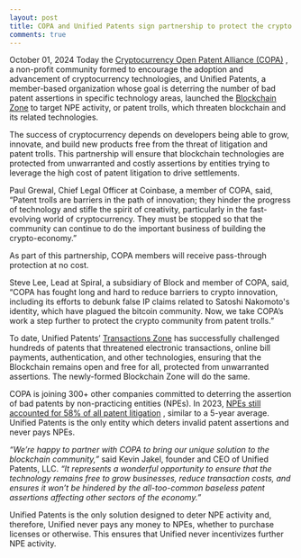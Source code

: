 ```yaml
---
layout: post
title: COPA and Unified Patents sign partnership to protect the crypto community from patent trolls 
comments: true
---
```



October 01, 2024
Today the <a href="https://www.opencrypto.org/" target="_blank">Cryptocurrency Open Patent Alliance (COPA)</a> , a non-profit community formed to encourage the adoption and advancement of cryptocurrency technologies, and Unified Patents, a member-based organization whose goal is deterring the number of bad patent assertions in specific technology areas, launched the <a href="https://www.unifiedpatents.com/npe#blockchain" target="_blank">Blockchain Zone</a>  to target NPE activity, or patent trolls, which threaten blockchain and its related technologies.

The success of cryptocurrency depends on developers being able to grow, innovate, and build new products free from the threat of litigation and patent trolls. This partnership will ensure that blockchain technologies are protected from unwarranted and costly assertions by entities trying to leverage the high cost of patent litigation to drive settlements. 

Paul Grewal, Chief Legal Officer at Coinbase, a member of COPA, said, “Patent trolls are barriers in the path of innovation; they hinder the progress of technology and stifle the spirit of creativity, particularly in the fast-evolving world of cryptocurrency. They must be stopped so that the community can continue to do the important business of building the crypto-economy.” 

As part of this partnership, COPA members will receive pass-through protection at no cost. 

Steve Lee, Lead at Spiral, a subsidiary of Block and member of COPA, said, “COPA has fought long and hard to reduce barriers to crypto innovation, including its efforts to debunk false IP claims related to Satoshi Nakomoto's identity, which have plagued the bitcoin community.  Now, we take COPA’s work a step further to protect the crypto community from patent trolls.”

To date, Unified Patents’ <a href="https://www.unifiedpatents.com/npe#electronic" target="_blank">Transactions Zone</a>  has successfully challenged hundreds of patents that threatened electronic transactions, online bill payments, authentication, and other technologies, ensuring that the Blockchain remains open and free for all, protected from unwarranted assertions. The newly-formed  Blockchain Zone will do the same.

COPA is joining 300+ other companies committed to deterring the assertion of bad patents by non-practicing entities (NPEs). In 2023, <a href="https://www.unifiedpatents.com/insights/2024/1/8/patent-dispute-report-2023-in-review" target="_blank">NPEs still accounted for 58% of all patent litigation</a> , similar to a 5-year average. Unified Patents is the only entity which deters invalid patent assertions and never pays NPEs.

_“We’re happy to partner with COPA to bring our unique solution to the blockchain community,”_ said Kevin Jakel, founder and CEO of Unified Patents, LLC.  _“It represents a wonderful opportunity to ensure that the technology remains free to grow businesses, reduce transaction costs, and ensures it won’t be hindered by the all-too-common baseless patent assertions affecting other sectors of the economy.”_ 

Unified Patents is the only solution designed to deter NPE activity and, therefore, Unified never pays any money to NPEs, whether to purchase licenses or otherwise. This ensures that Unified never incentivizes further NPE activity.


